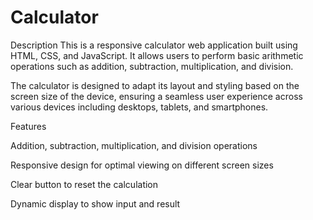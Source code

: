 # Calculator


Description
This is a responsive calculator web application built using HTML, CSS, and JavaScript. It allows users to perform basic arithmetic operations such as addition, subtraction, multiplication, and division.

The calculator is designed to adapt its layout and styling based on the screen size of the device, ensuring a seamless user experience across various devices including desktops, tablets, and smartphones.

Features


Addition, subtraction, multiplication, and division operations

Responsive design for optimal viewing on different screen sizes

Clear button to reset the calculation

Dynamic display to show input and result

